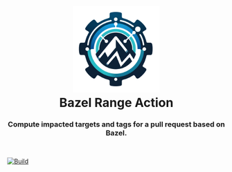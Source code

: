<h1 align="center">
  <img src="assets/images/bazel-range-action.webp" width=200 height=200/><br>
  Bazel Range Action
</h1>

<h3 align="center">Compute impacted targets and tags for a pull request based on Bazel.</h3>
<br/>

[![Build](https://github.com/new-buds/bazel-range-action/actions/workflows/build.yml/badge.svg)](https://github.com/new-buds/bazel-range-action/actions/workflows/build.yml)

